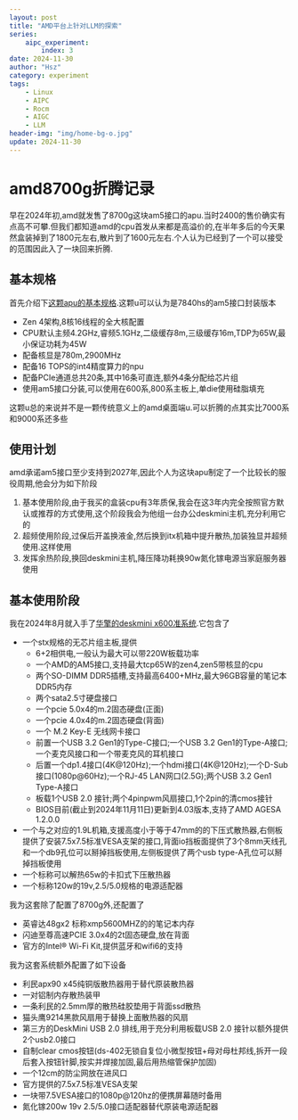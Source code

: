```yaml
---
layout: post
title: "AMD平台上针对LLM的探索"
series:
    aipc_experiment:
        index: 3
date: 2024-11-30
author: "Hsz"
category: experiment
tags:
    - Linux
    - AIPC
    - Rocm
    - AIGC
    - LLM
header-img: "img/home-bg-o.jpg"
update: 2024-11-30
---
```

# amd8700g折腾记录

早在2024年初,amd就发售了8700g这块am5接口的apu.当时2400的售价确实有点高不可攀.但我们都知道amd的cpu首发从来都是高溢价的,在半年多后的今天果然盒装掉到了1800元左右,散片到了1600元左右.个人认为已经到了一个可以接受的范围因此入了一块回来折腾.

## 基本规格

首先介绍下[这颗apu的基本规格](https://www.amd.com/zh-cn/products/processors/desktops/ryzen/8000-series/amd-ryzen-7-8700g.html).这颗u可以认为是7840hs的am5接口封装版本

+ Zen 4架构,8核16线程的全大核配置
+ CPU默认主频4.2GHz,睿频5.1GHz,二级缓存8m,三级缓存16m,TDP为65W,最小保证功耗为45W
+ 配备核显是780m,2900MHz
+ 配备16 TOPS的int4精度算力的npu
+ 配备PCIe通道总共20条,其中16条可直连,额外4条分配给芯片组
+ 使用am5接口分装,可以使用在600系,800系主板上,单die使用硅脂填充

这颗u总的来说并不是一颗传统意义上的amd桌面端u.可以折腾的点其实比7000系和9000系还多些

## 使用计划

amd承诺am5接口至少支持到2027年,因此个人为这块apu制定了一个比较长的服役周期,他会分为如下阶段

1. 基本使用阶段,由于我买的盒装cpu有3年质保,我会在这3年内完全按照官方默认或推荐的方式使用,这个阶段我会为他组一台办公deskmini主机,充分利用它的
2. 超频使用阶段,过保后开盖换液金,然后换到itx机箱中提升散热,加装独显并超频使用.这样使用
3. 发挥余热阶段,换回deskmini主机,降压降功耗换90w氮化镓电源当家庭服务器使用

## 基本使用阶段

我在2024年8月就入手了[华擎的deskmini x600准系统](https://www.asrock.com/nettop/AMD/DeskMini%20X600%20Series/index.cn.asp).它包含了

+ 一个stx规格的无芯片组主板,提供
    + 6+2相供电,一般认为最大可以带220W板载功率
    + 一个AMD的AM5接口,支持最大tcp65W的zen4,zen5带核显的cpu
    + 两个SO-DIMM DDR5插槽,支持最高6400+MHz,最大96GB容量的笔记本DDR5内存
    + 两个sata2.5寸硬盘接口
    + 一个pcie 5.0x4的m.2固态硬盘(正面)
    + 一个pcie 4.0x4的m.2固态硬盘(背面)
    + 一个 M.2 Key-E 无线网卡接口
    + 前置一个USB 3.2 Gen1的Type-C接口;一个USB 3.2 Gen1的Type-A接口;一个麦克风接口和一个带麦克风的耳机接口
    + 后置一个dp1.4接口(4K@120Hz);一个hdmi接口(4K@120Hz);一个D-Sub接口(1080p@60Hz);一个RJ-45 LAN网口(2.5G);两个USB 3.2 Gen1 Type-A接口
    + 板载1个USB 2.0 接针;两个4pinpwm风扇接口,1个2pin的清cmos接针
    + BIOS目前(截止到2024年11月11日)更新到4.03版本,支持了AMD AGESA 1.2.0.0
+ 一个与之对应的1.9L机箱,支援高度小于等于47mm的的下压式散热器,右侧板提供了安装7.5x7.5标准VESA支架的接口,背面io挡板面提供了3个8mm天线孔和一个db9孔位可以掰掉挡板使用,左侧板提供了两个usb type-A孔位可以掰掉挡板使用
+ 一个标称可以解热65w的卡扣式下压散热器
+ 一个标称120w的19v,2.5/5.0规格的电源适配器

我为这套除了配置了8700g外,还配置了

+ 英睿达48gx2 标称xmp5600MHZ的的笔记本内存
+ 闪迪至尊高速PCIE 3.0x4的2t固态硬盘,放在背面
+ 官方的Intel® Wi-Fi Kit,提供蓝牙和wifi6的支持

我为这套系统额外配置了如下设备

+ 利民apx90 x45纯铜版散热器用于替代原装散热器
+ 一对铝制内存散热装甲
+ 一条利民的2.5mm厚的散热硅胶垫用于背面ssd散热
+ 猫头鹰9214黑款风扇用于替换上面散热器的风扇
+ 第三方的DeskMini USB 2.0 排线,用于充分利用板载USB 2.0 接针以额外提供2个usb2.0接口
+ 自制clear cmos按钮(ds-402无锁自复位小微型按钮+母对母杜邦线,拆开一段后套入按钮针脚,按实并焊接加固,最后用热缩管保护加固)
+ 一个12cm的防尘网放在进风口
+ 官方提供的7.5x7.5标准VESA支架
+ 一块带7.5VESA接口的1080p@120hz的便携屏幕随时备用
+ 氮化镓200w 19v 2.5/5.0接口适配器替代原装电源适配器
